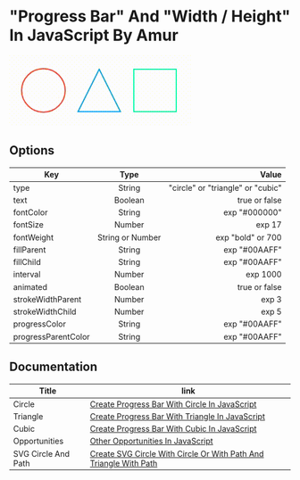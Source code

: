 # "Progress Bar" And "Width / Height" In JavaScript By Amur

<img src="img/allprogress.gif" />

## Options

| Key                 | Type               | Value                               |
| ------------------- | :----------------: | ----------------------------------: |
| type                | String             | "circle" or "triangle" or "cubic"   |
| text                | Boolean            | true or false                       |
| fontColor           | String             | exp "#000000"                       |
| fontSize            | Number             | exp 17                              |
| fontWeight          | String or Number   | exp "bold" or 700                   |
| fillParent          | String             | exp "#00AAFF"                       |
| fillChild           | String             | exp "#00AAFF"                       |
| interval            | Number             | exp 1000                            |
| animated            | Boolean            | true or false                       |
| strokeWidthParent   | Number             | exp 3                               |
| strokeWidthChild    | Number             | exp 5                               |
| progressColor       | String             | exp "#00AAFF"                       |
| progressParentColor | String             | exp "#00AAFF"                       |

## Documentation

| Title               | link                                                                                         |
| ------------------- | -------------------------------------------------------------------------------------------- |
| Circle              | [Create Progress Bar With Circle In JavaScript](documentation/progressbarcircle.md)          |
| Triangle            | [Create Progress Bar With Triangle In JavaScript](documentation/progressbartriangle.md)      |
| Cubic               | [Create Progress Bar With Cubic In JavaScript](documentation/progressbarcubic.md)            |
| Opportunities       | [Other Opportunities In JavaScript](documentation/otheropportunities.md)                     |
| SVG Circle And Path | [Create SVG Circle With Circle Or With Path And Triangle With Path](documentation/circle.md) |
